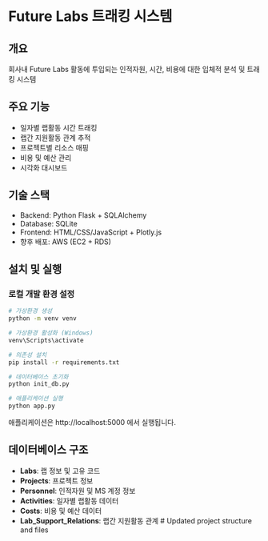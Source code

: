 # Future Labs 트래킹 시스템

## 개요
회사내 Future Labs 활동에 투입되는 인적자원, 시간, 비용에 대한 입체적 분석 및 트래킹 시스템

## 주요 기능
- 일자별 랩활동 시간 트래킹
- 랩간 지원활동 관계 추적
- 프로젝트별 리소스 매핑
- 비용 및 예산 관리
- 시각화 대시보드

## 기술 스택
- Backend: Python Flask + SQLAlchemy
- Database: SQLite
- Frontend: HTML/CSS/JavaScript + Plotly.js
- 향후 배포: AWS (EC2 + RDS)

## 설치 및 실행

### 로컬 개발 환경 설정
```bash
# 가상환경 생성
python -m venv venv

# 가상환경 활성화 (Windows)
venv\Scripts\activate

# 의존성 설치
pip install -r requirements.txt

# 데이터베이스 초기화
python init_db.py

# 애플리케이션 실행
python app.py
```

애플리케이션은 http://localhost:5000 에서 실행됩니다.

## 데이터베이스 구조
- **Labs**: 랩 정보 및 고유 코드
- **Projects**: 프로젝트 정보
- **Personnel**: 인적자원 및 MS 계정 정보
- **Activities**: 일자별 랩활동 데이터
- **Costs**: 비용 및 예산 데이터
- **Lab_Support_Relations**: 랩간 지원활동 관계 #   U p d a t e d   p r o j e c t   s t r u c t u r e   a n d   f i l e s  
 